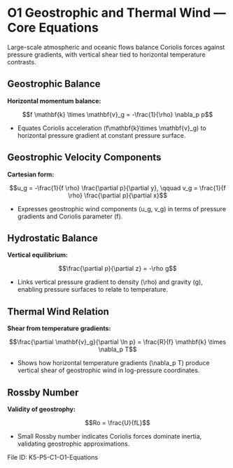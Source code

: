 # O1 Geostrophic and Thermal Wind — Core Equations

Large-scale atmospheric and oceanic flows balance Coriolis forces against pressure gradients, with vertical shear tied to horizontal temperature contrasts.

## Geostrophic Balance
**Horizontal momentum balance:**

$$f \mathbf{k} \times \mathbf{v}_g = -\frac{1}{\rho} \nabla_p p$$

- Equates Coriolis acceleration \(f\mathbf{k}\times \mathbf{v}_g\) to horizontal pressure gradient at constant pressure surface.

## Geostrophic Velocity Components
**Cartesian form:**

$$u_g = -\frac{1}{f \rho} \frac{\partial p}{\partial y}, \qquad v_g = \frac{1}{f \rho} \frac{\partial p}{\partial x}$$

- Expresses geostrophic wind components \(u_g, v_g\) in terms of pressure gradients and Coriolis parameter \(f\).

## Hydrostatic Balance
**Vertical equilibrium:**

$$\frac{\partial p}{\partial z} = -\rho g$$

- Links vertical pressure gradient to density \(\rho\) and gravity \(g\), enabling pressure surfaces to relate to temperature.

## Thermal Wind Relation
**Shear from temperature gradients:**

$$\frac{\partial \mathbf{v}_g}{\partial \ln p} = \frac{R}{f} \mathbf{k} \times \nabla_p T$$

- Shows how horizontal temperature gradients \(\nabla_p T\) produce vertical shear of geostrophic wind in log-pressure coordinates.

## Rossby Number
**Validity of geostrophy:**

$$Ro = \frac{U}{fL}$$

- Small Rossby number indicates Coriolis forces dominate inertia, validating geostrophic approximations.

File ID: K5-P5-C1-O1-Equations
